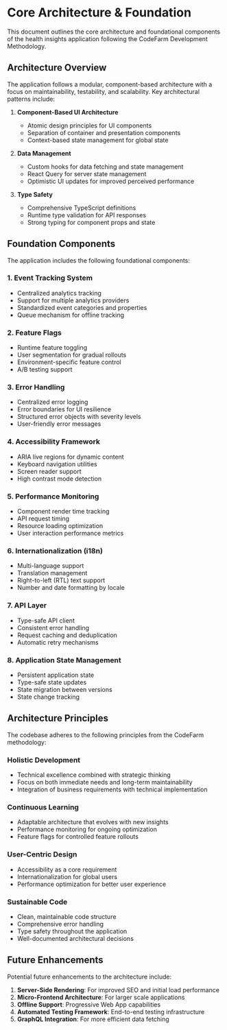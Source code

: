 
# Core Architecture & Foundation

This document outlines the core architecture and foundational components of the health insights application following the CodeFarm Development Methodology.

## Architecture Overview

The application follows a modular, component-based architecture with a focus on maintainability, testability, and scalability. Key architectural patterns include:

1. **Component-Based UI Architecture**
   - Atomic design principles for UI components
   - Separation of container and presentation components
   - Context-based state management for global state

2. **Data Management**
   - Custom hooks for data fetching and state management
   - React Query for server state management
   - Optimistic UI updates for improved perceived performance

3. **Type Safety**
   - Comprehensive TypeScript definitions
   - Runtime type validation for API responses
   - Strong typing for component props and state

## Foundation Components

The application includes the following foundational components:

### 1. Event Tracking System
- Centralized analytics tracking
- Support for multiple analytics providers
- Standardized event categories and properties
- Queue mechanism for offline tracking

### 2. Feature Flags
- Runtime feature toggling
- User segmentation for gradual rollouts
- Environment-specific feature control
- A/B testing support

### 3. Error Handling
- Centralized error logging
- Error boundaries for UI resilience
- Structured error objects with severity levels
- User-friendly error messages

### 4. Accessibility Framework
- ARIA live regions for dynamic content
- Keyboard navigation utilities
- Screen reader support
- High contrast mode detection

### 5. Performance Monitoring
- Component render time tracking
- API request timing
- Resource loading optimization
- User interaction performance metrics

### 6. Internationalization (i18n)
- Multi-language support
- Translation management
- Right-to-left (RTL) text support
- Number and date formatting by locale

### 7. API Layer
- Type-safe API client
- Consistent error handling
- Request caching and deduplication
- Automatic retry mechanisms

### 8. Application State Management
- Persistent application state
- Type-safe state updates
- State migration between versions
- State change tracking

## Architecture Principles

The codebase adheres to the following principles from the CodeFarm methodology:

### Holistic Development
- Technical excellence combined with strategic thinking
- Focus on both immediate needs and long-term maintainability
- Integration of business requirements with technical implementation

### Continuous Learning
- Adaptable architecture that evolves with new insights
- Performance monitoring for ongoing optimization
- Feature flags for controlled feature rollouts

### User-Centric Design
- Accessibility as a core requirement
- Internationalization for global users
- Performance optimization for better user experience

### Sustainable Code
- Clean, maintainable code structure
- Comprehensive error handling
- Type safety throughout the application
- Well-documented architectural decisions

## Future Enhancements

Potential future enhancements to the architecture include:

1. **Server-Side Rendering**: For improved SEO and initial load performance
2. **Micro-Frontend Architecture**: For larger scale applications
3. **Offline Support**: Progressive Web App capabilities
4. **Automated Testing Framework**: End-to-end testing infrastructure
5. **GraphQL Integration**: For more efficient data fetching

